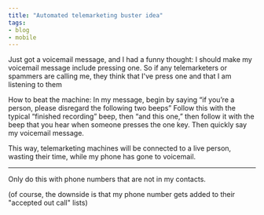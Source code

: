 ```yaml
---
title: "Automated telemarketing buster idea"
tags:
- blog
- mobile
---
```


Just got a voicemail message, and I had a funny thought: I should make my voicemail message include pressing one. So if any telemarketers or spammers are calling me, they think that I've press one and that I am listening to them

How to beat the machine:
In my message, begin by saying “if you’re a person, please disregard the following two beeps”
Follow this with the typical “finished recording” beep, then “and this one,” then follow it with the beep that you hear when someone presses the one key.
Then quickly say my voicemail message.

This way, telemarketing machines will be connected to a live person, wasting their time, while my phone has gone to voicemail.

---

Only do this with phone numbers that are not in my contacts.

(of course, the downside is that my phone number gets added to their "accepted out call" lists)